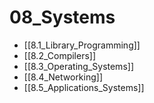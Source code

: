 # 08_Systems
- [[8.1_Library_Programming]]
- [[8.2_Compilers]]
- [[8.3_Operating_Systems]]
- [[8.4_Networking]]
- [[8.5_Applications_Systems]]
